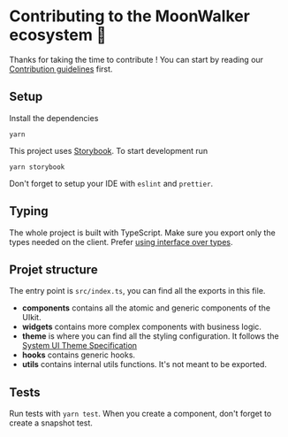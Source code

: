 # Contributing to the MoonWalker ecosystem 🥞

Thanks for taking the time to contribute !
You can start by reading our [Contribution guidelines](https://swap-docs.moonwalker.network/code/contributing) first.

## Setup

Install the dependencies

```shell
yarn
```

This project uses [Storybook](https://storybook.js.org/). To start development run

```shell
yarn storybook
```

Don't forget to setup your IDE with `eslint` and `prettier`.

## Typing

The whole project is built with TypeScript. Make sure you export only the types needed on the client.
Prefer [using interface over types](https://www.typescriptlang.org/docs/handbook/advanced-types.html#interfaces-vs-type-aliases).

## Projet structure

The entry point is `src/index.ts`, you can find all the exports in this file.

- **components** contains all the atomic and generic components of the UIkit.
- **widgets** contains more complex components with business logic.
- **theme** is where you can find all the styling configuration. It follows the [System UI Theme Specification](https://system-ui.com/theme)
- **hooks** contains generic hooks.
- **utils** contains internal utils functions. It's not meant to be exported.

## Tests

Run tests with `yarn test`.
When you create a component, don't forget to create a snapshot test.
